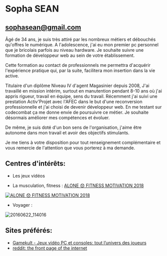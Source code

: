 <html>

# Sopha SEAN
## sophasean@gmail.com

<body>
<p>Âgé de 34 ans, je suis très attiré par les nombreux métiers et débouchés qu'offres le numérique. A l'adolescence, j'ai eu mon premier pc personnel que je bricolais parfois au niveau hardware. Je souhaite suivre une formation de développeur web au sein de votre établissement.</p>

<p>Cette formation au contact de professionnels me permettra d'acquérir l'expérience pratique qui, par la suite, facilitera mon insertion dans la vie active.</p>

<p>Titulaire d'un diplôme Niveau IV d'agent Magasinier depuis 2008, J'ai travaillé en mission intérim, surtout en manutention pendant 8-10 ans où j'ai appris rigueur, travail en équipe, sens du travail. Récemment j'ai suivi une prestation Activ'Projet avec l'AFEC dans le but d'une reconversion professionnelle et j'ai choisi de devenir développeur web. En me testant sur codecombat ça me donne envie de poursuivre ce métier. Je souhaite désormais améliorer mes compétences et évoluer.</p>

<p>De même, je suis doté d'un bon sens de l'organisation, j'aime être autonome dans mon travail et avoir des objectifs stimulants.</p>

<p>Je me tiens à votre disposition pour tout renseignement complémentaire et vous remercie de l'attention que vous porterez à ma demande.</p>


## Centres d'intérêts:
- Les jeux vidéos 

- La musculation, fitness : <a href="https://www.youtube.com/watch?v=Zd0l62YyMac">ALONE 😞 FITNESS MOTIVATION 2018</a>

[![ALONE 😞 FITNESS MOTIVATION 2018](https://img.youtube.com/vi/Zd0l62YyMac/0.jpg)](http://www.youtube.com/watch?v=Zd0l62YyMac)

- Voyager : 

![20160622_114016](https://user-images.githubusercontent.com/39929423/41124622-d63f76a4-6aa2-11e8-9bd8-d7d59e05d058.jpg)

## Sites préférés:

- <a href="https://www.gamekult.com/">Gamekult - Jeux vidéo PC et consoles: tout l’univers des joueurs</a>
- <a href="https://www.reddit.com/">reddit: the front page of the internet</a>


</body>
</html>
